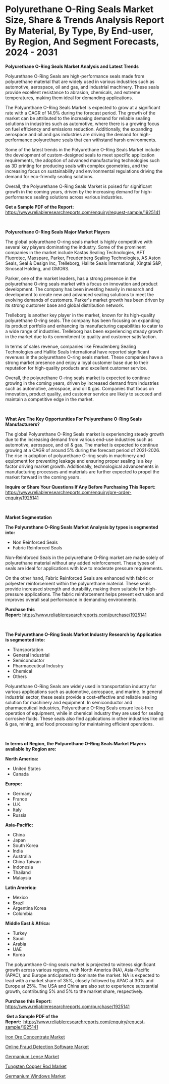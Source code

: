 <p><h1>Polyurethane O-Ring Seals Market Size, Share & Trends Analysis Report By Material, By Type, By End-user, By Region, And Segment Forecasts, 2024 - 2031</h1></p><p><strong>Polyurethane O-Ring Seals Market Analysis and Latest Trends</strong></p>
<p><p>Polyurethane O-Ring Seals are high-performance seals made from polyurethane material that are widely used in various industries such as automotive, aerospace, oil and gas, and industrial machinery. These seals provide excellent resistance to abrasion, chemicals, and extreme temperatures, making them ideal for demanding applications.</p><p>The Polyurethane O-Ring Seals Market is expected to grow at a significant rate with a CAGR of 14.9% during the forecast period. The growth of the market can be attributed to the increasing demand for reliable sealing solutions in industries such as automotive, where there is a growing focus on fuel efficiency and emissions reduction. Additionally, the expanding aerospace and oil and gas industries are driving the demand for high-performance polyurethane seals that can withstand harsh environments.</p><p>Some of the latest trends in the Polyurethane O-Ring Seals Market include the development of custom-designed seals to meet specific application requirements, the adoption of advanced manufacturing technologies such as 3D printing for producing seals with complex geometries, and the increasing focus on sustainability and environmental regulations driving the demand for eco-friendly sealing solutions.</p><p>Overall, the Polyurethane O-Ring Seals Market is poised for significant growth in the coming years, driven by the increasing demand for high-performance sealing solutions across various industries.</p></p>
<p><strong>Get a Sample PDF of the Report:&nbsp;</strong> <a href="https://www.reliableresearchreports.com/enquiry/request-sample/1925141">https://www.reliableresearchreports.com/enquiry/request-sample/1925141</a></p>
<p>&nbsp;</p>
<p><strong>Polyurethane O-Ring Seals Major Market Players</strong></p>
<p><p>The global polyurethane O-ring seals market is highly competitive with several key players dominating the industry. Some of the prominent companies in the market include Kastas Sealing Technologies, AFT Fluorotec, Maxspare, Parker, Freudenberg Sealing Technologies, AS Aston Seals, Seal & Design Inc, Trelleborg, Hallite Seals International, Xingtai S&P, Sinoseal Holding, and GMORS.</p><p>Parker, one of the market leaders, has a strong presence in the polyurethane O-ring seals market with a focus on innovation and product development. The company has been investing heavily in research and development to create new and advanced sealing solutions to meet the evolving demands of customers. Parker's market growth has been driven by its strong customer base and global distribution network.</p><p>Trelleborg is another key player in the market, known for its high-quality polyurethane O-ring seals. The company has been focusing on expanding its product portfolio and enhancing its manufacturing capabilities to cater to a wide range of industries. Trelleborg has been experiencing steady growth in the market due to its commitment to quality and customer satisfaction.</p><p>In terms of sales revenue, companies like Freudenberg Sealing Technologies and Hallite Seals International have reported significant revenues in the polyurethane O-ring seals market. These companies have a strong market presence and enjoy a loyal customer base due to their reputation for high-quality products and excellent customer service.</p><p>Overall, the polyurethane O-ring seals market is expected to continue growing in the coming years, driven by increased demand from industries such as automotive, aerospace, and oil & gas. Companies that focus on innovation, product quality, and customer service are likely to succeed and maintain a competitive edge in the market.</p></p>
<p>&nbsp;</p>
<p><strong>What Are The Key Opportunities For Polyurethane O-Ring Seals Manufacturers?</strong></p>
<p><p>The global Polyurethane O-Ring Seals market is experiencing steady growth due to the increasing demand from various end-use industries such as automotive, aerospace, and oil & gas. The market is expected to continue growing at a CAGR of around 5% during the forecast period of 2021-2026. The rise in adoption of polyurethane O-ring seals in machinery and equipment for preventing leakage and ensuring proper sealing is a key factor driving market growth. Additionally, technological advancements in manufacturing processes and materials are further expected to propel the market forward in the coming years.</p></p>
<p><strong>Inquire or Share Your Questions If Any Before Purchasing This Report:</strong> <a href="https://www.reliableresearchreports.com/enquiry/pre-order-enquiry/1925141">https://www.reliableresearchreports.com/enquiry/pre-order-enquiry/1925141</a></p>
<p>&nbsp;</p>
<p><strong>Market Segmentation</strong></p>
<p><strong>The Polyurethane O-Ring Seals Market Analysis by types is segmented into:</strong></p>
<p><ul><li>Non Reinforced Seals</li><li>Fabric Reinforced Seals</li></ul></p>
<p><p>Non-Reinforced Seals in the polyurethane O-Ring market are made solely of polyurethane material without any added reinforcement. These types of seals are ideal for applications with low to moderate pressure requirements. </p><p>On the other hand, Fabric Reinforced Seals are enhanced with fabric or polyester reinforcement within the polyurethane material. These seals provide increased strength and durability, making them suitable for high-pressure applications. The fabric reinforcement helps prevent extrusion and improves overall seal performance in demanding environments.</p></p>
<p><strong>Purchase this Report:&nbsp;</strong><a href="https://www.reliableresearchreports.com/purchase/1925141">https://www.reliableresearchreports.com/purchase/1925141</a></p>
<p>&nbsp;</p>
<p><strong>The Polyurethane O-Ring Seals Market Industry Research by Application is segmented into:</strong></p>
<p><ul><li>Transportation</li><li>General Industrial</li><li>Semiconductor</li><li>Pharmaceutical Industry</li><li>Chemical</li><li>Others</li></ul></p>
<p><p>Polyurethane O-Ring Seals are widely used in transportation industry for various applications such as automotive, aerospace, and marine. In general industrial sector, these seals provide a cost-effective and reliable sealing solution for machinery and equipment. In semiconductor and pharmaceutical industries, Polyurethane O-Ring Seals ensure leak-free operation of equipment, while in chemical industry they are used for sealing corrosive fluids. These seals also find applications in other industries like oil & gas, mining, and food processing for maintaining efficient operations.</p></p>
<p>&nbsp;</p>
<p><strong>In terms of Region, the Polyurethane O-Ring Seals Market Players available by Region are:</strong></p>
<p>
    <p> <strong> North America: </strong>
        <ul>
            <li>United States</li>
            <li>Canada</li>
        </ul>
        </p> 
    <p> <strong> Europe: </strong>
        <ul>
            <li>Germany</li>
            <li>France</li>
            <li>U.K.</li>
            <li>Italy</li>
            <li>Russia</li>
        </ul>
        </p> 
    <p> <strong> Asia-Pacific: </strong>
        <ul>
            <li>China</li>
            <li>Japan</li>
            <li>South Korea</li>
            <li>India</li>
            <li>Australia</li>
            <li>China Taiwan</li>
            <li>Indonesia</li>
            <li>Thailand</li>
            <li>Malaysia</li>
        </ul>
        </p> 
    <p> <strong> Latin America: </strong>
        <ul>
            <li>Mexico</li>
            <li>Brazil</li>
            <li>Argentina Korea</li>
            <li>Colombia</li>
        </ul>
        </p> 
    <p> <strong> Middle East & Africa: </strong>
        <ul>
            <li>Turkey</li>
            <li>Saudi</li>
            <li>Arabia</li>
            <li>UAE</li>
            <li>Korea</li>
        </ul>
    </p>
    </p>
<p><p>The polyurethane O-ring seals market is projected to witness significant growth across various regions, with North America (NA), Asia-Pacific (APAC), and Europe anticipated to dominate the market. NA is expected to lead with a market share of 35%, closely followed by APAC at 30% and Europe at 25%. The USA and China are also set to experience substantial growth, contributing 5% and 5% to the market share, respectively.</p></p>
<p><strong>Purchase this Report: </strong><a href="https://www.reliableresearchreports.com/purchase/1925141">https://www.reliableresearchreports.com/purchase/1925141</a></p>
<p>&nbsp;<strong>Get a Sample PDF of the Report:&nbsp;&nbsp;</strong><a href="https://www.reliableresearchreports.com/enquiry/request-sample/1925141">https://www.reliableresearchreports.com/enquiry/request-sample/1925141</a></p>
<p><strong></strong></p>
<p><p><a href="https://view.publitas.com/reportprime-1/iron-ore-concentrate-market-a-comprehensive-report-of-its-market-share-growth-trends-2024-2031/">Iron Ore Concentrate Market</a></p><p><a href="https://github.com/wusalecollins540tpqoz/Market-Research-Report-List-1/blob/main/online-fraud-detection-software-market.md">Online Fraud Detection Software Market</a></p><p><a href="https://metal-farmhouse-e95.notion.site/Germanium-Lense-Market-Furnish-Information-about-Market-Size-Market-Share-Market-Dynamics-and-Pro-a41e4e703df748859e26dc5726aaedbb">Germanium Lense Market</a></p><p><a href="https://view.publitas.com/reportprime-1/tungsten-copper-rod-market-furnish-information-about-market-size-market-share-market-dynamics-and-projections-spanning-from-2024-to-2031/">Tungsten Copper Rod Market</a></p><p><a href="https://extreme-scabiosa-c81.notion.site/Germanium-Windows-Market-Challenges-Opportunities-and-Growth-Drivers-and-Major-Market-Players-for-5fca6a3c9f3f4c0ca1c43339de6f47eb">Germanium Windows Market</a></p></p>